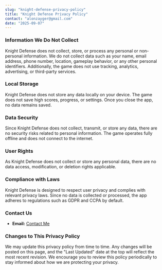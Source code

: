 ```yaml
---
slug: "knight-defense-privacy-policy"
title: "Knight Defense Privacy Policy"
contact: "alonzayger@gmail.com"
date: "2025-09-07"
---
```


### **Information We Do Not Collect**

Knight Defense does not collect, store, or process any personal or non-personal information. We do not collect data such as your name, email address, phone number, location, gameplay behavior, or any other personal identifiers. Additionally, the game does not use tracking, analytics, advertising, or third-party services.

### **Local Storage**

Knight Defense does not store any data locally on your device. The game does not save high scores, progress, or settings. Once you close the app, no data remains saved.  

### **Data Security**

Since Knight Defense does not collect, transmit, or store any data, there are no security risks related to personal information. The game operates fully offline and does not connect to the internet.  

### **User Rights**

As Knight Defense does not collect or store any personal data, there are no data access, modification, or deletion rights applicable.  

### **Compliance with Laws**

Knight Defense is designed to respect user privacy and complies with relevant privacy laws. Since no data is collected or processed, the app adheres to regulations such as GDPR and CCPA by default.  

### **Contact Us**
- **Email:** [Contact Me](mailto:alonzayger@gmail.com)  

### **Changes to This Privacy Policy**

We may update this privacy policy from time to time. Any changes will be posted on this page, and the "Last Updated" date at the top will reflect the most recent revision. We encourage you to review this policy periodically to stay informed about how we are protecting your privacy.
